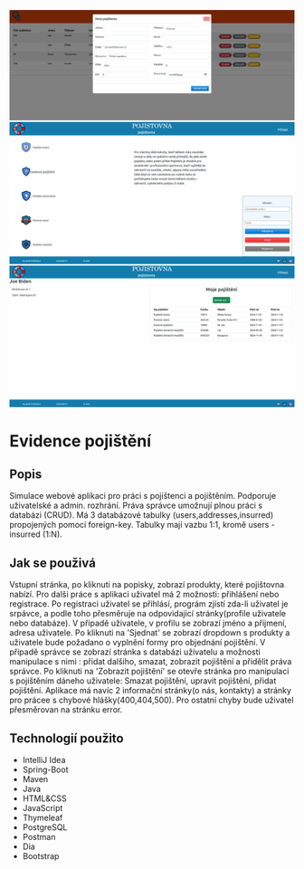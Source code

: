 ![screenshots](https://github.com/hanes1233/Evidence-Pojisteni/blob/main/screenshots/admin.png)
![screenshots](https://github.com/hanes1233/Evidence-Pojisteni/blob/main/screenshots/main.png)
![screenshots](https://github.com/hanes1233/Evidence-Pojisteni/blob/main/screenshots/profile.png)

# Evidence pojištění 

## Popis 

Simulace webové aplikaci pro práci s pojištenci a pojištěním.
Podporuje uživatelské a admin. rozhrání. Práva správce umožnují plnou práci s databázi (CRUD). 
Má 3 databázové tabulky (users,addresses,insurred) propojených pomocí foreign-key. 
Tabulky mají vazbu 1:1, kromě users - insurred (1:N).

## Jak se použivá

Vstupní stránka, po kliknuti na popisky, zobrazí produkty, které pojištovna nabízí.
Pro dalši práce s aplikaci uživatel má 2 možnosti: přihlášení nebo registrace. 
Po registraci uživatel se přihlásí, prográm zjístí zda-li uživatel je srpávce, a podle toho 
přesměruje na odpovidajicí stránky(profile uživatele nebo databáze). 
  V připadě uživatele, v profilu se zobrazí jméno a přijmení, adresa uživatele.
Po kliknuti na 'Sjednat' se zobrazí dropdown s produkty a uživatele bude požadano o vyplnění formy 
pro objednání pojištění.
  V připadě správce se zobrazí stránka s databázi uživatelu a možnosti manipulace s nimi : 
přidat dalšiho, smazat, zobrazit pojištění a přidělit práva správce. 
Po kliknuti na 'Zobrazit pojištění' se otevře stránka pro manipulaci s pojištěním dáneho uživatele: 
Smazat pojištění, upravit pojištění, přidat pojištění. 
  Aplikace má navíc 2 informační stránky(o nás, kontakty) a stránky pro prácee s chybové hlášky(400,404,500).
Pro ostatní chyby bude uživatel přesměrovan na stránku error. 

## Technologií použito

+ IntelliJ Idea
+ Spring-Boot
+ Maven
+ Java
+ HTML&CSS
+ JavaScript
+ Thymeleaf
+ PostgreSQL
+ Postman
+ Dia
+ Bootstrap
  
